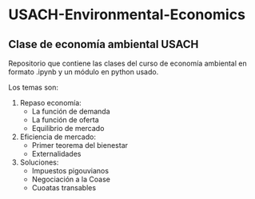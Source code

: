 # USACH-Environmental-Economics
## Clase de economía ambiental USACH

<p>Repositorio que contiene las clases del curso de economía ambiental en formato .ipynb y un módulo en python usado. </p>
<p>Los temas son:</p>

<ol>
  <li>Repaso economía:
    <ul>
      <li>La función de demanda</li>
      <li>La función de oferta</li>
      <li>Equilibrio de mercado</li>
    </ul>
  </li>
  
  <li>Eficiencia de mercado:
    <ul>
      <li>Primer teorema del bienestar</li>
      <li>Externalidades</li>
    </ul>
  </li>
  
  <li>Soluciones:
    <ul>
      <li>Impuestos pigouvianos</li>
      <li>Negociación a la Coase</li>
      <li>Cuoatas transables</li>
   </ul>
 </li>
</ol>
